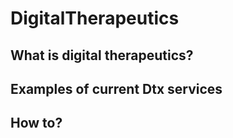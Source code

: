# DigitalTherapeutics

## What is digital therapeutics?



## Examples of current Dtx services



## How to?
